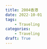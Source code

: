 ```yaml
---
title: 2004香港
date: 2022-10-01
tags:
    - Traveling
categories:
    - Traveling
draft: True
---
```

